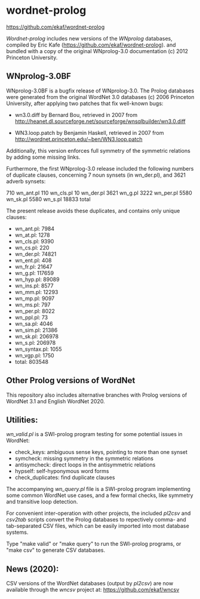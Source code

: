 # wordnet-prolog

https://github.com/ekaf/wordnet-prolog

*Wordnet-prolog* includes new versions of the _WNprolog_ databases,
compiled by Eric Kafe (https://github.com/ekaf/wordnet-prolog).
and bundled with a copy of the original WNprolog-3.0 documentation
(c) 2012 Princeton University.

## WNprolog-3.0BF

WNprolog-3.0BF is a bugfix release of WNprolog-3.0.
The Prolog databases were generated from the original
WordNet 3.0 databases (c) 2006 Princeton University,
after applying two patches that fix well-known bugs:

- wn3.0.diff by Bernard Bou, retrieved in 2007 from
http://heanet.dl.sourceforge.net/sourceforge/wnsqlbuilder/wn3.0.diff

- WN3.loop.patch by Benjamin Haskell, retrieved in 2007 from
http://wordnet.princeton.edu/~ben/WN3.loop.patch

Additionally, this version enforces full symmetry of
the symmetric relations by adding some missing links.

Furthermore, the first WNprolog-3.0 release included
the following numbers of duplicate clauses, concerning 
7 noun synsets (in wn_der.pl), and 3621 adverb synsets:

   710 wn_ant.pl
   110 wn_cls.pl
    10 wn_der.pl
  3621 wn_g.pl
  3222 wn_per.pl
  5580 wn_sk.pl
  5580 wn_s.pl
 18833 total

The present release avoids these duplicates, and contains
only unique clauses:

- wn_ant.pl: 7984
- wn_at.pl: 1278
- wn_cls.pl: 9390
- wn_cs.pl: 220
- wn_der.pl: 74821
- wn_ent.pl: 408
- wn_fr.pl: 21647
- wn_g.pl: 117659
- wn_hyp.pl: 89089
- wn_ins.pl: 8577
- wn_mm.pl: 12293
- wn_mp.pl: 9097
- wn_ms.pl: 797
- wn_per.pl: 8022
- wn_ppl.pl: 73
- wn_sa.pl: 4046
- wn_sim.pl: 21386
- wn_sk.pl: 206978
- wn_s.pl: 206978
- wn_syntax.pl: 1055
- wn_vgp.pl: 1750
- total: 803548

## Other Prolog versions of WordNet

This repository also includes alternative branches with
Prolog versions of WordNet 3.1 and English WordNet 2020.

## Utilities:

_wn_valid.pl_ is a SWI-prolog program testing for some potential issues in WordNet:

- check_keys: ambiguous sense keys, pointing to more than one synset
- symcheck: missing symmetry in the symmetric relations
- antisymcheck: direct loops in the antisymmetric relations
- hypself: self-hyponymous word forms
- check_duplicates: find duplicate clauses


The accompanying _wn_query.pl_ file is a SWI-prolog program
implementing some common WordNet use cases, and a few formal checks,
like symmetry and transitive loop detection.


For convenient inter-operation with other projects, the included  _pl2csv_ and _csv2tab_ scripts
convert the Prolog databases to repectively comma- and tab-separated CSV files,
which can be easily imported into most database systems.

Type "make valid" or "make query" to run the SWI-prolog programs,
or "make csv" to generate CSV databases.


## News (2020):

CSV versions of the WordNet databases (output by _pl2csv_) are now
available through the _wncsv_ project at:
https://github.com/ekaf/wncsv
